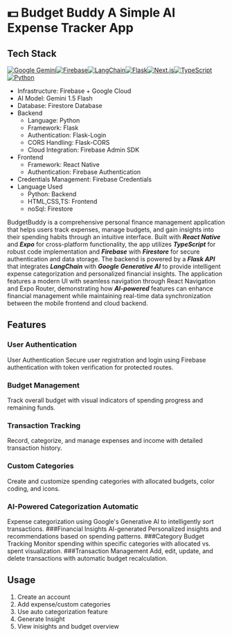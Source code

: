 # 💵 Budget Buddy A Simple AI Expense Tracker App
## Tech Stack
[![Google Gemini](https://img.shields.io/badge/Google%20Gemini-8E75B2?style=for-the-badge&logo=googlegemini&logoColor=white)](#)[![Firebase](https://img.shields.io/badge/firebase-ffca28?style=for-the-badge&logo=firebase&logoColor=black)](#)[![LangChain](https://img.shields.io/badge/langchain-1C3C3C?style=for-the-badge&logo=langchain&logoColor=white)](#)[![Flask](https://img.shields.io/badge/Flask-000000?style=for-the-badge&logo=flask&logoColor=white)](#)[![Next.js](https://img.shields.io/badge/React_Native-20232A?style=for-the-badge&logo=react&logoColor=61DAFB)](#)[![TypeScript](https://img.shields.io/badge/TypeScript-007ACC?style=for-the-badge&logo=typescript&logoColor=white)](#)[![Python](https://img.shields.io/badge/Python-FFD43B?style=for-the-badge&logo=python&logoColor=blue)](#)
- Infrastructure: Firebase + Google Cloud
- AI Model: Gemini 1.5 Flash
- Database: Firestore Database
- Backend
  - Language: Python
  - Framework: Flask
  - Authentication: Flask-Login
  - CORS Handling: Flask-CORS
  - Cloud Integration: Firebase Admin SDK
- Frontend
  - Framework: React Native
  - Authentication: Firebase Authentication
- Credentials Management: Firebase Credentials
- Language Used
  - Python: Backend
  - HTML,CSS,TS: Frontend
  - noSql: Firestore

BudgetBuddy is a comprehensive personal finance management application that helps users track expenses, manage budgets, and gain insights into their spending habits through an intuitive interface. Built with **_React Native_** and **_Expo_** for cross-platform functionality, the app utilizes **_TypeScript_** for robust code implementation and **_Firebase_** with **_Firestore_** for secure authentication and data storage. The backend is powered by a **_Flask API_** that integrates **_LangChain_** with **_Google Generative AI_** to provide intelligent expense categorization and personalized financial insights. The application features a modern UI with seamless navigation through React Navigation and Expo Router, demonstrating how **_AI-powered_** features can enhance financial management while maintaining real-time data synchronization between the mobile frontend and cloud backend.

## Features 
### User Authentication
User Authentication Secure user registration and login using Firebase authentication with token verification for protected routes.
### Budget Management
Track overall budget with visual indicators of spending progress and remaining funds.
### Transaction Tracking
Record, categorize, and manage expenses and income with detailed transaction history.
### Custom Categories 
Create and customize spending categories with allocated budgets, color coding, and icons.
### AI-Powered Categorization Automatic 
Expense categorization using Google's Generative AI to intelligently sort transactions.
###Financial Insights AI-generated 
Personalized insights and recommendations based on spending patterns.
###Category Budget Tracking 
Monitor spending within specific categories with allocated vs. spent visualization.
###Transaction Management 
Add, edit, update, and delete transactions with automatic budget recalculation.

## Usage
1. Create an account
2. Add expense/custom categories
3. Use auto categorization feature
4. Generate Insight
5. View inisights and budget overview 


